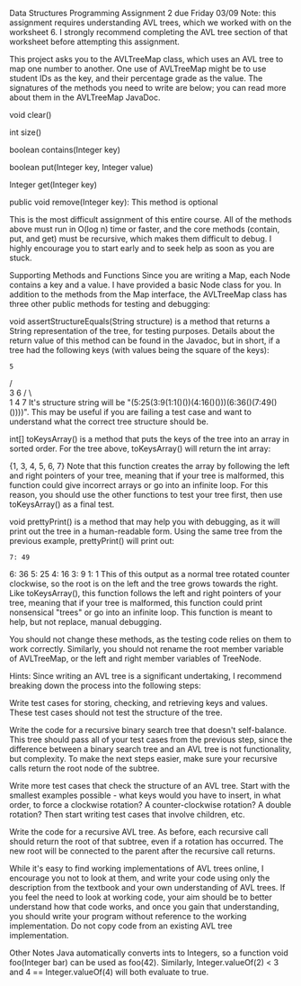 Data Structures Programming Assignment 2
due Friday 03/09
Note: this assignment requires understanding AVL trees, which we worked with on the worksheet 6. I strongly recommend completing the AVL tree section of that worksheet before attempting this assignment.

This project asks you to the AVLTreeMap class, which uses an AVL tree to map one number to another. One use of AVLTreeMap might be to use student IDs as the key, and their percentage grade as the value. The signatures of the methods you need to write are below; you can read more about them in the AVLTreeMap JavaDoc.

void clear()

int size()

boolean contains(Integer key)

boolean put(Integer key, Integer value)

Integer get(Integer key)

public void remove(Integer key): This method is optional

This is the most difficult assignment of this entire course. All of the methods above must run in O(log n) time or faster, and the core methods (contain, put, and get) must be recursive, which makes them difficult to debug. I highly encourage you to start early and to seek help as soon as you are stuck.

Supporting Methods and Functions
Since you are writing a Map, each Node contains a key and a value. I have provided a basic Node class for you. In addition to the methods from the Map interface, the AVLTreeMap class has three other public methods for testing and debugging:

void assertStructureEquals(String structure) is a method that returns a String representation of the tree, for testing purposes. Details about the return value of this method can be found in the Javadoc, but in short, if a tree had the following keys (with values being the square of the keys):

    5
/ \
3   6
/ \   \
1   4   7
It's structure string will be "(5:25(3:9(1:1()())(4:16()()))(6:36()(7:49()())))". This may be useful if you are failing a test case and want to understand what the correct tree structure should be.

int[] toKeysArray() is a method that puts the keys of the tree into an array in sorted order. For the tree above, toKeysArray() will return the int array:

{1, 3, 4, 5, 6, 7}
Note that this function creates the array by following the left and right pointers of your tree, meaning that if your tree is malformed, this function could give incorrect arrays or go into an infinite loop. For this reason, you should use the other functions to test your tree first, then use toKeysArray() as a final test.

void prettyPrint() is a method that may help you with debugging, as it will print out the tree in a human-readable form. Using the same tree from the previous example, prettyPrint() will print out:

    7: 49
6: 36
5: 25
4: 16
3: 9
1: 1
This of this output as a normal tree rotated counter clockwise, so the root is on the left and the tree grows towards the right. Like toKeysArray(), this function follows the left and right pointers of your tree, meaning that if your tree is malformed, this function could print nonsensical "trees" or go into an infinite loop. This function is meant to help, but not replace, manual debugging.

You should not change these methods, as the testing code relies on them to work correctly. Similarly, you should not rename the root member variable of AVLTreeMap, or the left and right member variables of TreeNode.

Hints:
Since writing an AVL tree is a significant undertaking, I recommend breaking down the process into the following steps:

Write test cases for storing, checking, and retrieving keys and values. These test cases should not test the structure of the tree.

Write the code for a recursive binary search tree that doesn't self-balance. This tree should pass all of your test cases from the previous step, since the difference between a binary search tree and an AVL tree is not functionality, but complexity. To make the next steps easier, make sure your recursive calls return the root node of the subtree.

Write more test cases that check the structure of an AVL tree. Start with the smallest examples possible - what keys would you have to insert, in what order, to force a clockwise rotation? A counter-clockwise rotation? A double rotation? Then start writing test cases that involve children, etc.

Write the code for a recursive AVL tree. As before, each recursive call should return the root of that subtree, even if a rotation has occurred. The new root will be connected to the parent after the recursive call returns.

While it's easy to find working implementations of AVL trees online, I encourage you not to look at them, and write your code using only the description from the textbook and your own understanding of AVL trees. If you feel the need to look at working code, your aim should be to better understand how that code works, and once you gain that understanding, you should write your program without reference to the working implementation. Do not copy code from an existing AVL tree implementation.

Other Notes
Java automatically converts ints to Integers, so a function void foo(Integer bar) can be used as foo(42). Similarly, Integer.valueOf(2) < 3 and 4 == Integer.valueOf(4) will both evaluate to true.